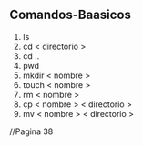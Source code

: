 ## Comandos-Baasicos
1) ls
2) cd < directorio >
3) cd ..
4) pwd
5) mkdir < nombre >
6) touch < nombre >
7) rm < nombre >
8) cp < nombre > < directorio >
9) mv < nombre > < directorio >

//Pagina 38